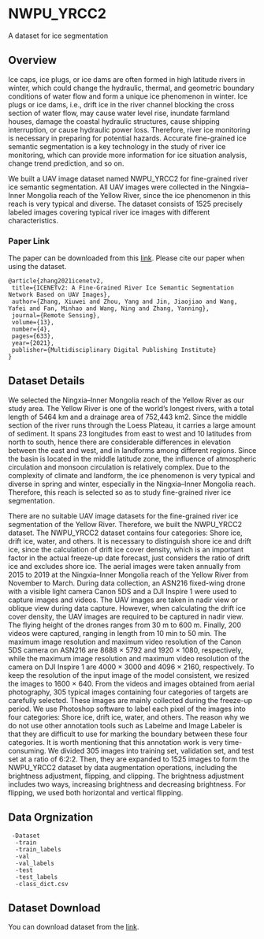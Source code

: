 # NWPU_YRCC2
A dataset for ice segmentation
## Overview
Ice caps, ice plugs, or ice dams are often formed in high latitude rivers in winter, which could change the hydraulic, thermal, and geometric boundary conditions of water flow and form a unique ice phenomenon in winter. Ice plugs or ice dams, i.e., drift ice in the river channel blocking the cross section of water flow, may cause water level rise, inundate farmland houses, damage the coastal hydraulic structures, cause shipping interruption, or cause hydraulic power loss. Therefore, river ice monitoring is necessary in preparing for potential hazards. Accurate fine-grained ice semantic segmentation is a key technology in the study of river ice monitoring, which can provide more information for ice situation analysis, change trend prediction, and so on.

We built a UAV image dataset named NWPU_YRCC2 for fine-grained river ice semantic segmentation. All UAV images were collected in the Ningxia–Inner Mongolia reach of the Yellow River, since the ice phenomenon in this reach is very typical and diverse. The dataset consists of 1525 precisely labeled images covering typical river ice images with different characteristics.
### Paper Link
The paper can be downloaded from this [link](https://www.researchgate.net/publication/349258007_ICENETv2_A_Fine-Grained_River_Ice_Semantic_Segmentation_Network_Based_on_UAV_Images).
Please cite our paper when using the dataset.
 ```
@article{zhang2021icenetv2,
  title={ICENETv2: A Fine-Grained River Ice Semantic Segmentation Network Based on UAV Images},
  author={Zhang, Xiuwei and Zhou, Yang and Jin, Jiaojiao and Wang, Yafei and Fan, Minhao and Wang, Ning and Zhang, Yanning},
  journal={Remote Sensing},
  volume={13},
  number={4},
  pages={633},
  year={2021},
  publisher={Multidisciplinary Digital Publishing Institute}
}
```
## Dataset Details
We selected the Ningxia–Inner Mongolia reach of the Yellow River as our study area. The Yellow River is one of the world’s longest rivers, with a total length of 5464 km and a drainage area of 752,443 km2. Since the middle section of the river runs through the Loess Plateau, it carries a large amount of sediment. It spans 23 longitudes from east to west and 10 latitudes from north to south, hence there are considerable differences in elevation between the east and west, and in landforms among different regions. Since the basin is located in the middle latitude zone, the influence of atmospheric circulation and monsoon circulation is relatively complex. Due to the complexity of climate and landform, the ice phenomenon is very typical and diverse in spring and winter, especially in the Ningxia–Inner Mongolia reach. Therefore, this reach is selected so as to study fine-grained river ice segmentation.

There are no suitable UAV image datasets for the fine-grained river ice segmentation of the Yellow River. Therefore, we built the NWPU_YRCC2 dataset. The NWPU_YRCC2 dataset contains four categories: Shore ice, drift ice, water, and others. It is necessary to distinguish shore ice and drift ice, since the calculation of drift ice cover density, which is an important factor in the actual freeze-up date forecast, just considers the ratio of drift ice and excludes shore ice. The aerial images were taken annually from 2015 to 2019 at the Ningxia–Inner Mongolia reach of the Yellow River from November to March. During data collection, an ASN216 fixed-wing drone with a visible light camera Canon 5DS and a DJI Inspire 1 were used to capture images and videos. The UAV images are taken in nadir view or oblique view during data capture. However, when calculating the drift ice cover density, the UAV images are required to be captured in nadir view. The flying height of the drones ranges from 30 m to 600 m. Finally, 200 videos were captured, ranging in length from 10 min to 50 min. The maximum image resolution and maximum video resolution of the Canon 5DS camera on ASN216 are 8688 × 5792 and 1920 × 1080, respectively, while the maximum image resolution and maximum video resolution of the camera on DJI Inspire 1 are 4000 × 3000 and 4096 × 2160, respectively. To keep the resolution of the input image of the model consistent, we resized the images to 1600 × 640. From the videos and images obtained from aerial photography, 305 typical images containing four categories of targets are carefully selected. These images are mainly collected during the freeze-up period. We use Photoshop software to label each pixel of the images into four categories: Shore ice, drift ice, water, and others. The reason why we do not use other annotation tools such as Labelme and Image Labeler is that they are difficult to use for marking the boundary between these four categories. It is worth mentioning that this annotation work is very time-consuming. We divided 305 images into training set, validation set, and test set at a ratio of 6:2:2. Then, they are expanded to 1525 images to form the NWPU_YRCC2 dataset by data augmentation operations, including the brightness adjustment, flipping, and clipping. The brightness adjustment includes two ways, increasing brightness and decreasing brightness. For flipping, we used both horizontal and vertical flipping.
## Data Orgnization
     -Dataset
      -train
      -train_labels
      -val
      -val_labels
      -test
      -test_labels
      -class_dict.csv
## Dataset Download
You can download dataset from the [link](https://pan.baidu.com/s/1_12yrnrIsjN8m8uu_OmDdw?pwd=sgm2).
